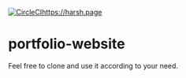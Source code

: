 [![CircleCI](https://circleci.com/gh/ceharsh24/my-website/tree/master.svg?style=svg)](https://circleci.com/gh/ceharsh24/my-website/tree/master)https://harsh.page


# portfolio-website

Feel free to clone and use it according to your need.
